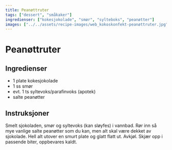 ```yaml
---
title: Peanøttruter
tags: ["dessert", "småkaker"]
ingredienser: ["kokesjokolade", "smør", "sylteboks", "peanøtter"]
images: ["../../assets/recipe-images/web_kokoskonfekt-peanøttruter.jpg"]
---
```


# Peanøttruter

## Ingredienser

- 1 plate kokesjokolade
- 1 ss smør
- evt. 1 ts syltevoks/parafinvoks (apotek)
- salte peanøtter

## Instruksjoner

Smelt sjokoladen, smør og syltevoks (kan sløyfes) i vannbad. Rør inn så mye vanlige salte peanøtter som du kan, men alt skal være dekket av sjokolade. Hell alt utover en smurt plate og glatt flatt ut. Avkjøl. Skjær opp i passende biter, oppbevares kaldt.
